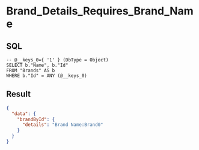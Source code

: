# Brand_Details_Requires_Brand_Name

## SQL

```text
-- @__keys_0={ '1' } (DbType = Object)
SELECT b."Name", b."Id"
FROM "Brands" AS b
WHERE b."Id" = ANY (@__keys_0)
```

## Result

```json
{
  "data": {
    "brandById": {
      "details": "Brand Name:Brand0"
    }
  }
}
```

